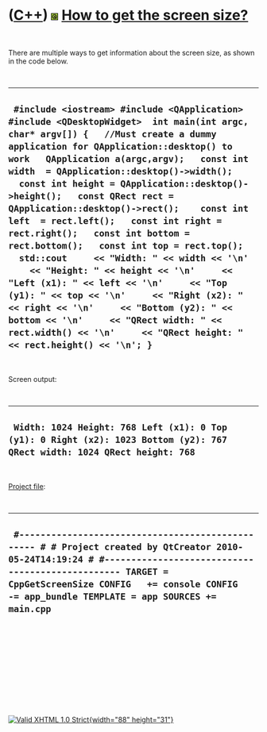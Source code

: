 



 

 

 

 

 

([C++](Cpp.htm)) ![Qt](PicQt.png) [How to get the screen size?](CppQtGetScreenSize.htm)
=======================================================================================

 

There are multiple ways to get information about the screen size, as
shown in the code below.

 

  ----------------------------------------------------------------------------------------------------------------------------------------------------------------------------------------------------------------------------------------------------------------------------------------------------------------------------------------------------------------------------------------------------------------------------------------------------------------------------------------------------------------------------------------------------------------------------------------------------------------------------------------------------------------------------------------------------------------------------------------------------------------------------------------------------------------------------------------------------------------------------
  ` #include <iostream> #include <QApplication> #include <QDesktopWidget>  int main(int argc, char* argv[]) {   //Must create a dummy application for QApplication::desktop() to work   QApplication a(argc,argv);   const int width  = QApplication::desktop()->width();   const int height = QApplication::desktop()->height();   const QRect rect = QApplication::desktop()->rect();    const int left  = rect.left();   const int right = rect.right();   const int bottom = rect.bottom();   const int top = rect.top();    std::cout     << "Width: " << width << '\n'     << "Height: " << height << '\n'     << "Left (x1): " << left << '\n'     << "Top (y1): " << top << '\n'     << "Right (x2): " << right << '\n'     << "Bottom (y2): " << bottom << '\n'     << "QRect width: " << rect.width() << '\n'     << "QRect height: " << rect.height() << '\n'; }`
  ----------------------------------------------------------------------------------------------------------------------------------------------------------------------------------------------------------------------------------------------------------------------------------------------------------------------------------------------------------------------------------------------------------------------------------------------------------------------------------------------------------------------------------------------------------------------------------------------------------------------------------------------------------------------------------------------------------------------------------------------------------------------------------------------------------------------------------------------------------------------------

 

Screen output:

 

  ---------------------------------------------------------------------------------------------------------------------------
  ` Width: 1024 Height: 768 Left (x1): 0 Top (y1): 0 Right (x2): 1023 Bottom (y2): 767 QRect width: 1024 QRect height: 768`
  ---------------------------------------------------------------------------------------------------------------------------

 

[Project file](CppQtProjectFile.htm):

 

  -------------------------------------------------------------------------------------------------------------------------------------------------------------------------------------------------------------------------------------------------------------------------
  ` #------------------------------------------------- # # Project created by QtCreator 2010-05-24T14:19:24 # #------------------------------------------------- TARGET = CppGetScreenSize CONFIG   += console CONFIG   -= app_bundle TEMPLATE = app SOURCES += main.cpp`
  -------------------------------------------------------------------------------------------------------------------------------------------------------------------------------------------------------------------------------------------------------------------------

 

 

 

 

 





 

[![Valid XHTML 1.0 Strict](valid-xhtml10.png){width="88"
height="31"}](http://validator.w3.org/check?uri=referer)
